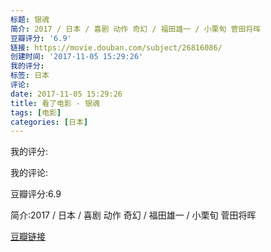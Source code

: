 ```yaml
---
标题: 银魂
简介: 2017 / 日本 / 喜剧 动作 奇幻 / 福田雄一 / 小栗旬 菅田将晖
豆瓣评分: '6.9'
链接: https://movie.douban.com/subject/26816086/
创建时间: '2017-11-05 15:29:26'
我的评分:
标签: 日本
评论:
date: 2017-11-05 15:29:26
title: 看了电影 - 银魂
tags: [电影]
categories: [日本]
---
```


我的评分:

我的评论:

豆瓣评分:6.9

简介:2017 / 日本 / 喜剧 动作 奇幻 / 福田雄一 / 小栗旬 菅田将晖

[豆瓣链接](https://movie.douban.com/subject/26816086/)

